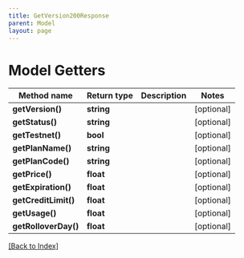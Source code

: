```yaml
---
title: GetVersion200Response
parent: Model
layout: page
---
```


# Model Getters

Method name | Return type | Description | Notes
------------ | ------------- | ------------- | -------------
**getVersion()** | **string** |  | [optional]
**getStatus()** | **string** |  | [optional]
**getTestnet()** | **bool** |  | [optional]
**getPlanName()** | **string** |  | [optional]
**getPlanCode()** | **string** |  | [optional]
**getPrice()** | **float** |  | [optional]
**getExpiration()** | **float** |  | [optional]
**getCreditLimit()** | **float** |  | [optional]
**getUsage()** | **float** |  | [optional]
**getRolloverDay()** | **float** |  | [optional]

[[Back to Index]](../index.md)

